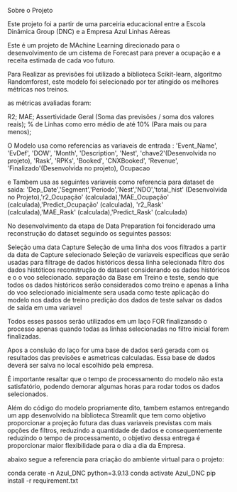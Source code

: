 Sobre o Projeto

Este projeto foi a partir de uma parceiria educacional entre a Escola Dinâmica Group (DNC) e a Empresa Azul Linhas Aéreas

Este é um projeto de MAchine Learning direcionado para o desenvolvimento de um cistema de Forecast para prever a ocupação e a receita estimada de cada voo futuro.

Para Realizar as previsões foi utilizado a biblioteca Scikit-learn, algoritmo Randomforest, este modelo foi selecionado por ter atingido os melhores métricas nos treinos.

as métricas avaliadas foram:

R2;
MAE;
Assertividade Geral (Soma das previsões / soma dos valores reais);
% de Linhas como erro médio de até 10% (Para mais ou para menos);

O Modelo usa como referencias as variaveis de entrada : 'Event_Name', 'EvDef', 'DOW', 'Month', 'Description', 'Nest', 'chave2'(Desenvolvida no projeto), 'Rask', 'RPKs', 'Booked', 'CNXBooked', 'Revenue', 'Finalizado'(Desenvolvida no projeto), Ocupacao

e Tambem usa as seguintes variaveis como referencia para dataset de saida: 'Dep_Date','Segment','Periodo','Nest','NDO','total_hist' (Desenvolvida no Projeto),'r2_Ocupação' (calculada),'MAE_Ocupação' (calculada),'Predict_Ocupação' (calculada), 'r2_Rask' (calculada),'MAE_Rask' (calculada),'Predict_Rask' (calculada)

No desenvolvimento da etapa de Data Preparation foi fonciderado uma reconstrução do dataset seguindo os seguintes passos:

Seleção uma data Capture
Seleção de uma linha dos voos filtrados a partir da data de Capture selecionado
Seleção de variaveis especificas que serão usadas para filtrage de dados históricos dessa linha selecionada
filtro dos dados históticos
reconstrução do dataset considerando os dados históricos e o o voo selecionado.
separação da Base em Treino e teste, sendo que todos os dados históricos serão considerados como treino e apenas a linha do voo selecionado inicialmente sera usada como teste
aplicação do modelo nos dados de treino
predição dos dados de teste
salvar os dados de saida em uma variavel

Todos esses passos serão utilizados em um laço FOR finalizansdo o processo apenas quando todas as linhas selecionadas no filtro inicial forem finalizadas.

Apos a consluão do laço for uma base de dados será gerada com os resultados das previsões e asmetricas calculadas.
Essa base de dados deverá ser salva no local escolhido pela empresa.

É importante resaltar que o tempo de processamento do modelo não esta satisfatório, podendo demorar algumas horas para rodar todos os dados selecionados.


Além do código do modelo propriamente dito, tambem estamos entregando um app desenvolvido na biblioteca Streamlit que tem como objetivo proporcionar a projeção futura das duas variaveis previstas com mais opções de filtros, reduzindo a quantidade de dados e consequentemente reduzindo o tempo de processamento, o objetivo dessa entrega é proporcionar maior flexibilidade para o dia a dia da Empresa.




abaixo segue a referencia para criação do ambiente virtual para o projeto:


conda cerate -n Azul_DNC python=3.9.13
conda activate Azul_DNC
pip install -r requirement.txt


   


